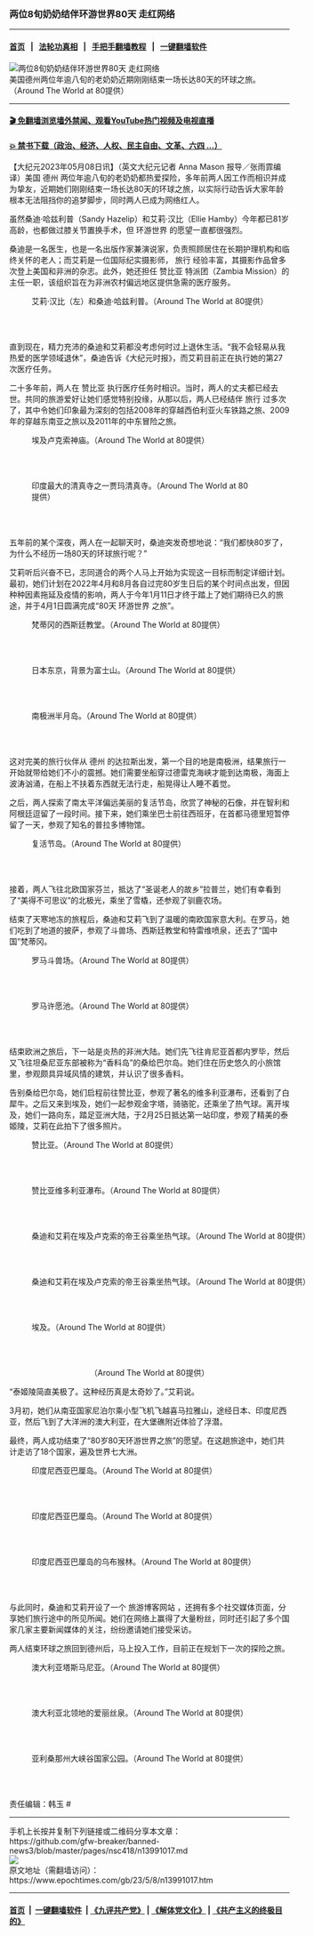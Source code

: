 ### 两位8旬奶奶结伴环游世界80天 走红网络
------------------------

#### [首页](https://github.com/gfw-breaker/banned-news3/blob/master/README.md) &nbsp;&nbsp;|&nbsp;&nbsp; [法轮功真相](https://github.com/begood0513/basic/blob/master/README.md)  &nbsp;&nbsp;|&nbsp;&nbsp; [手把手翻墙教程](https://github.com/gfw-breaker/guides/wiki)  &nbsp;&nbsp;|&nbsp;&nbsp; [一键翻墙软件](https://github.com/gfw-breaker/nogfw/blob/master/README.md)  



<div><img alt="两位8旬奶奶结伴环游世界80天 走红网络" class="attachment-djy_600_400 size-djy_600_400 wp-post-image" src="https://i.epochtimes.com/assets/uploads/2023/05/id13991051-et-web-SandraSandyHazelip-EleanorEllieHamby-1200x720-600x400.jpg"/>
<div class="caption">
 美国德州两位年逾八旬的老奶奶近期刚刚结束一场长达80天的环球之旅。（Around The World at 80提供）
</div></div><hr/>

#### [ 🎬  免翻墙浏览墙外禁闻、观看YouTube热门视频及电视直播](https://github.com/gfw-breaker/HelloWorld)

#### [ 💥  禁书下载（政治、经济、人权、民主自由、文革、六四 ...）](https://github.com/gfw-breaker/books/blob/master/README.md)

<div><p>
 【大纪元2023年05月08日讯】（英文大纪元记者
 <ok href="https://www.theepochtimes.com/two-81-year-old-grandmas-just-returned-home-after-an-80-day-world-tour-are-planning-their-next-adventure_5208155.html">
  Anna Mason
 </ok>
 报导／张雨霏编译）美国
 <ok href="https://www.epochtimes.com/gb/tag/%E5%BE%B7%E5%B7%9E.html">
  德州
 </ok>
 两位年逾八旬的老奶奶都热爱探险，多年前两人因工作而相识并成为挚友，近期她们刚刚结束一场长达80天的环球之旅，以实际行动告诉大家年龄根本无法阻挡你的追梦脚步，同时两人已成为网络红人。
</p>
<p>
 虽然桑迪‧哈兹利普（Sandy Hazelip）和艾莉‧汉比（Ellie Hamby）今年都已81岁高龄，也都做过膝关节置换手术，但
 <ok href="https://www.epochtimes.com/gb/tag/%E7%8E%AF%E6%B8%B8%E4%B8%96%E7%95%8C.html">
  环游世界
 </ok>
 的愿望一直都很强烈。
</p>
<p>
 桑迪是一名医生，也是一名出版作家兼演说家，负责照顾居住在长期护理机构和临终关怀的老人；而艾莉是一位国际纪实摄影师，
 <ok href="https://www.epochtimes.com/gb/tag/%E6%97%85%E8%A1%8C.html">
  旅行
 </ok>
 经验丰富，其摄影作品曾多次登上美国和非洲的杂志。此外，她还担任
 <ok href="https://www.epochtimes.com/gb/tag/%E8%B5%9E%E6%AF%94%E4%BA%9A.html">
  赞比亚
 </ok>
 特派团（Zambia Mission）的主任一职，该组织旨在为非洲农村偏远地区提供急需的医疗服务。
</p>
<figure aria-describedby="caption-attachment-13991029" class="wp-caption aligncenter" id="attachment_13991029" style="width: 499px">
 <ok href="https://i.epochtimes.com/assets/uploads/2023/05/id13991029-sandy-ellie-80-days-around-world-81-years-old-bestfriend1.jpg" target="_blank">
  <img alt="" class="wp-image-13991029" src="https://i.epochtimes.com/assets/uploads/2023/05/id13991029-sandy-ellie-80-days-around-world-81-years-old-bestfriend1.jpg"/>
 </ok>
 <br/><figcaption class="wp-caption-text" id="caption-attachment-13991029">
  艾莉‧汉比（左）和桑迪‧哈兹利普。（Around The World at 80提供）
 </figcaption><br/>
</figure><br/>
<p>
 直到现在，精力充沛的桑迪和艾莉都没考虑何时过上退休生活。“我不会轻易从我热爱的医学领域退休”，桑迪告诉《大纪元时报》，而艾莉目前正在执行她的第27次医疗任务。
</p>
<p>
 二十多年前，两人在
 <ok href="https://www.epochtimes.com/gb/tag/%E8%B5%9E%E6%AF%94%E4%BA%9A.html">
  赞比亚
 </ok>
 执行医疗任务时相识。当时，两人的丈夫都已经去世。共同的旅游爱好让她们感觉特别投缘，从那以后，两人已经结伴
 <ok href="https://www.epochtimes.com/gb/tag/%E6%97%85%E8%A1%8C.html">
  旅行
 </ok>
 过多次了，其中令她们印象最为深刻的包括2008年的穿越西伯利亚火车铁路之旅、2009年的穿越东南亚之旅以及2011年的中东冒险之旅。
</p>
<figure aria-describedby="caption-attachment-13991039" class="wp-caption aligncenter" id="attachment_13991039" style="width: 400px">
 <ok href="https://i.epochtimes.com/assets/uploads/2023/05/id13991039-sandy-ellie-80-days-around-world-81-years-old-bestfriend16.jpeg" target="_blank">
  <img alt="" class="wp-image-13991039" src="https://i.epochtimes.com/assets/uploads/2023/05/id13991039-sandy-ellie-80-days-around-world-81-years-old-bestfriend16.jpeg"/>
 </ok>
 <br/><figcaption class="wp-caption-text" id="caption-attachment-13991039">
  埃及卢克索神庙。（Around The World at 80提供）
 </figcaption><br/>
</figure><br/>
<figure aria-describedby="caption-attachment-13991042" class="wp-caption aligncenter" id="attachment_13991042" style="width: 401px">
 <ok href="https://i.epochtimes.com/assets/uploads/2023/05/id13991042-sandy-ellie-80-days-around-world-81-years-old-bestfriend21.jpeg" target="_blank">
  <img alt="" class="wp-image-13991042" src="https://i.epochtimes.com/assets/uploads/2023/05/id13991042-sandy-ellie-80-days-around-world-81-years-old-bestfriend21.jpeg"/>
 </ok>
 <br/><figcaption class="wp-caption-text" id="caption-attachment-13991042">
  印度最大的清真寺之一贾玛清真寺。（Around The World at 80提供）
 </figcaption><br/>
</figure><br/>
<p>
 五年前的某个深夜，两人在一起聊天时，桑迪突发奇想地说：“我们都快80岁了，为什么不经历一场80天的环球旅行呢？”
</p>
<p>
 艾莉听后兴奋不已，志同道合的两个人马上开始为实现这一目标而制定详细计划。最初，她们计划在2022年4月和8月各自过完80岁生日后的某个时间点出发，但因种种因素拖延及疫情的影响，两人于今年1月11日才终于踏上了她们期待已久的旅途，并于4月1日圆满完成“80天
 <ok href="https://www.epochtimes.com/gb/tag/%E7%8E%AF%E6%B8%B8%E4%B8%96%E7%95%8C.html">
  环游世界
 </ok>
 之旅”。
</p>
<figure aria-describedby="caption-attachment-13991034" class="wp-caption aligncenter" id="attachment_13991034" style="width: 600px">
 <ok href="https://i.epochtimes.com/assets/uploads/2023/05/id13991034-sandy-ellie-80-days-around-world-81-years-old-bestfriend8.jpeg" target="_blank">
  <img alt="" class="wp-image-13991034" src="https://i.epochtimes.com/assets/uploads/2023/05/id13991034-sandy-ellie-80-days-around-world-81-years-old-bestfriend8.jpeg"/>
 </ok>
 <br/><figcaption class="wp-caption-text" id="caption-attachment-13991034">
  梵蒂冈的西斯廷教堂。（Around The World at 80提供）
 </figcaption><br/>
</figure><br/>
<figure aria-describedby="caption-attachment-13991038" class="wp-caption aligncenter" id="attachment_13991038" style="width: 600px">
 <ok href="https://i.epochtimes.com/assets/uploads/2023/05/id13991038-sandy-ellie-80-days-around-world-81-years-old-bestfriend15.jpg" target="_blank">
  <img alt="" class="wp-image-13991038" src="https://i.epochtimes.com/assets/uploads/2023/05/id13991038-sandy-ellie-80-days-around-world-81-years-old-bestfriend15.jpg"/>
 </ok>
 <br/><figcaption class="wp-caption-text" id="caption-attachment-13991038">
  日本东京，背景为富士山。（Around The World at 80提供）
 </figcaption><br/>
</figure><br/>
<figure aria-describedby="caption-attachment-13991031" class="wp-caption aligncenter" id="attachment_13991031" style="width: 600px">
 <ok href="https://i.epochtimes.com/assets/uploads/2023/05/id13991031-sandy-ellie-80-days-around-world-81-years-old-bestfriend4.jpeg" target="_blank">
  <img alt="" class="wp-image-13991031" src="https://i.epochtimes.com/assets/uploads/2023/05/id13991031-sandy-ellie-80-days-around-world-81-years-old-bestfriend4.jpeg"/>
 </ok>
 <br/><figcaption class="wp-caption-text" id="caption-attachment-13991031">
  南极洲半月岛。（Around The World at 80提供）
 </figcaption><br/>
</figure><br/>
<p>
 这对完美的旅行伙伴从
 <ok href="https://www.epochtimes.com/gb/tag/%E5%BE%B7%E5%B7%9E.html">
  德州
 </ok>
 的达拉斯出发，第一个目的地是南极洲，结果旅行一开始就带给她们不小的震撼。她们需要坐船穿过德雷克海峡才能到达南极，海面上波涛汹涌，在船上不扶着东西就无法行走，船晃得让人睡不着觉。
</p>
<p>
 之后，两人探索了南太平洋偏远美丽的复活节岛，欣赏了神秘的石像，并在智利和阿根廷逗留了一段时间。接下来，她们乘坐巴士前往西班牙，在首都马德里短暂停留了一天，参观了知名的普拉多博物馆。
</p>
<figure aria-describedby="caption-attachment-13991030" class="wp-caption aligncenter" id="attachment_13991030" style="width: 450px">
 <ok href="https://i.epochtimes.com/assets/uploads/2023/05/id13991030-sandy-ellie-80-days-around-world-81-years-old-bestfriend3.jpeg" target="_blank">
  <img alt="" class="wp-image-13991030" src="https://i.epochtimes.com/assets/uploads/2023/05/id13991030-sandy-ellie-80-days-around-world-81-years-old-bestfriend3.jpeg"/>
 </ok>
 <br/><figcaption class="wp-caption-text" id="caption-attachment-13991030">
  复活节岛。（Around The World at 80提供）
 </figcaption><br/>
</figure><br/>
<p>
 接着，两人飞往北欧国家芬兰，抵达了“圣诞老人的故乡”拉普兰，她们有幸看到了“美得不可思议”的北极光，乘坐了雪橇，还参观了驯鹿农场。
</p>
<p>
 结束了天寒地冻的旅程后，桑迪和艾莉飞到了温暖的南欧国家意大利。在罗马，她们吃到了地道的披萨，参观了斗兽场、西斯廷教堂和特雷维喷泉，还去了“国中国”梵蒂冈。
</p>
<figure aria-describedby="caption-attachment-13991032" class="wp-caption aligncenter" id="attachment_13991032" style="width: 450px">
 <ok href="https://i.epochtimes.com/assets/uploads/2023/05/id13991032-sandy-ellie-80-days-around-world-81-years-old-bestfriend5.jpeg" target="_blank">
  <img alt="" class="wp-image-13991032" src="https://i.epochtimes.com/assets/uploads/2023/05/id13991032-sandy-ellie-80-days-around-world-81-years-old-bestfriend5.jpeg"/>
 </ok>
 <br/><figcaption class="wp-caption-text" id="caption-attachment-13991032">
  罗马斗兽场。（Around The World at 80提供）
 </figcaption><br/>
</figure><br/>
<figure aria-describedby="caption-attachment-13991033" class="wp-caption aligncenter" id="attachment_13991033" style="width: 449px">
 <ok href="https://i.epochtimes.com/assets/uploads/2023/05/id13991033-sandy-ellie-80-days-around-world-81-years-old-bestfriend7.jpeg" target="_blank">
  <img alt="" class="wp-image-13991033" src="https://i.epochtimes.com/assets/uploads/2023/05/id13991033-sandy-ellie-80-days-around-world-81-years-old-bestfriend7.jpeg"/>
 </ok>
 <br/><figcaption class="wp-caption-text" id="caption-attachment-13991033">
  罗马许愿池。（Around The World at 80提供）
 </figcaption><br/>
</figure><br/>
<p>
 结束欧洲之旅后，下一站是炎热的非洲大陆。她们先飞往肯尼亚首都内罗毕，然后又飞往坦桑尼亚东部被称为“香料岛”的桑给巴尔岛。她们住在历史悠久的小旅馆里，参观颇具异域风情的建筑，并认识了很多香料。
</p>
<p>
 告别桑给巴尔岛，她们启程前往赞比亚，参观了著名的维多利亚瀑布，还看到了白犀牛。之后又来到埃及，她们一起参观金字塔，骑骆驼，还乘坐了热气球。离开埃及，她们一路向东，踏足亚洲大陆，于2月25日抵达第一站印度，参观了精美的泰姬陵，艾莉在此拍下了很多照片。
</p>
<figure aria-describedby="caption-attachment-13991037" class="wp-caption aligncenter" id="attachment_13991037" style="width: 600px">
 <ok href="https://i.epochtimes.com/assets/uploads/2023/05/id13991037-sandy-ellie-80-days-around-world-81-years-old-bestfriend13.jpeg" target="_blank">
  <img alt="" class="wp-image-13991037" src="https://i.epochtimes.com/assets/uploads/2023/05/id13991037-sandy-ellie-80-days-around-world-81-years-old-bestfriend13.jpeg"/>
 </ok>
 <br/><figcaption class="wp-caption-text" id="caption-attachment-13991037">
  赞比亚。（Around The World at 80提供）
 </figcaption><br/>
</figure><br/>
<figure aria-describedby="caption-attachment-13991035" class="wp-caption aligncenter" id="attachment_13991035" style="width: 601px">
 <ok href="https://i.epochtimes.com/assets/uploads/2023/05/id13991035-sandy-ellie-80-days-around-world-81-years-old-bestfriend10.jpeg" target="_blank">
  <img alt="" class="wp-image-13991035" src="https://i.epochtimes.com/assets/uploads/2023/05/id13991035-sandy-ellie-80-days-around-world-81-years-old-bestfriend10.jpeg"/>
 </ok>
 <br/><figcaption class="wp-caption-text" id="caption-attachment-13991035">
  赞比亚维多利亚瀑布。（Around The World at 80提供）
 </figcaption><br/>
</figure><br/>
<figure aria-describedby="caption-attachment-13991040" class="wp-caption aligncenter" id="attachment_13991040" style="width: 600px">
 <ok href="https://i.epochtimes.com/assets/uploads/2023/05/id13991040-sandy-ellie-80-days-around-world-81-years-old-bestfriend17.jpeg" target="_blank">
  <img alt="" class="wp-image-13991040" src="https://i.epochtimes.com/assets/uploads/2023/05/id13991040-sandy-ellie-80-days-around-world-81-years-old-bestfriend17.jpeg"/>
 </ok>
 <br/><figcaption class="wp-caption-text" id="caption-attachment-13991040">
  桑迪和艾莉在埃及卢克索的帝王谷乘坐热气球。（Around The World at 80提供）
 </figcaption><br/>
</figure><br/>
<figure aria-describedby="caption-attachment-13991041" class="wp-caption aligncenter" id="attachment_13991041" style="width: 601px">
 <ok href="https://i.epochtimes.com/assets/uploads/2023/05/id13991041-sandy-ellie-80-days-around-world-81-years-old-bestfriend18.jpeg" target="_blank">
  <img alt="" class="wp-image-13991041" src="https://i.epochtimes.com/assets/uploads/2023/05/id13991041-sandy-ellie-80-days-around-world-81-years-old-bestfriend18.jpeg"/>
 </ok>
 <br/><figcaption class="wp-caption-text" id="caption-attachment-13991041">
  桑迪和艾莉在埃及卢克索的帝王谷乘坐热气球。（Around The World at 80提供）
 </figcaption><br/>
</figure><br/>
<figure aria-describedby="caption-attachment-13991050" class="wp-caption aligncenter" id="attachment_13991050" style="width: 599px">
 <ok href="https://i.epochtimes.com/assets/uploads/2023/05/id13991050-sandy-ellie-80-days-around-world-81-years-old-bestfriend31.jpeg" target="_blank">
  <img alt="" class="wp-image-13991050" src="https://i.epochtimes.com/assets/uploads/2023/05/id13991050-sandy-ellie-80-days-around-world-81-years-old-bestfriend31.jpeg"/>
 </ok>
 <br/><figcaption class="wp-caption-text" id="caption-attachment-13991050">
  埃及。（Around The World at 80提供）
 </figcaption><br/>
</figure><br/>
<p>
 <center>
 </center>
 <p style="text-align: center;">
  （Around The World at 80提供）
 </p>
 <p>
  “泰姬陵简直美极了。这种经历真是太奇妙了。”艾莉说。
 </p>
 <p>
  3月初，她们从南亚国家尼泊尔乘小型飞机飞越喜马拉雅山，途经日本、印度尼西亚，然后飞到了大洋洲的澳大利亚，在大堡礁附近体验了浮潜。
 </p>
 <p>
  最终，两人成功结束了“80岁80天环游世界之旅”的愿望。在这趟旅途中，她们共计走访了18个国家，遍及世界七大洲。
 </p>
 <figure aria-describedby="caption-attachment-13991043" class="wp-caption aligncenter" id="attachment_13991043" style="width: 451px">
  <ok href="https://i.epochtimes.com/assets/uploads/2023/05/id13991043-sandy-ellie-80-days-around-world-81-years-old-bestfriend22.jpeg" target="_blank">
   <img alt="" class="wp-image-13991043" src="https://i.epochtimes.com/assets/uploads/2023/05/id13991043-sandy-ellie-80-days-around-world-81-years-old-bestfriend22.jpeg"/>
  </ok>
  <br/><figcaption class="wp-caption-text" id="caption-attachment-13991043">
   印度尼西亚巴厘岛。（Around The World at 80提供）
  </figcaption><br/>
 </figure><br/>
 <figure aria-describedby="caption-attachment-13991045" class="wp-caption aligncenter" id="attachment_13991045" style="width: 450px">
  <ok href="https://i.epochtimes.com/assets/uploads/2023/05/id13991045-sandy-ellie-80-days-around-world-81-years-old-bestfriend24.jpeg" target="_blank">
   <img alt="" class="wp-image-13991045" src="https://i.epochtimes.com/assets/uploads/2023/05/id13991045-sandy-ellie-80-days-around-world-81-years-old-bestfriend24.jpeg"/>
  </ok>
  <br/><figcaption class="wp-caption-text" id="caption-attachment-13991045">
   印度尼西亚巴厘岛。（Around The World at 80提供）
  </figcaption><br/>
 </figure><br/>
 <figure aria-describedby="caption-attachment-13991046" class="wp-caption aligncenter" id="attachment_13991046" style="width: 449px">
  <ok href="https://i.epochtimes.com/assets/uploads/2023/05/id13991046-sandy-ellie-80-days-around-world-81-years-old-bestfriend26.jpg" target="_blank">
   <img alt="" class="wp-image-13991046" src="https://i.epochtimes.com/assets/uploads/2023/05/id13991046-sandy-ellie-80-days-around-world-81-years-old-bestfriend26.jpg"/>
  </ok>
  <br/><figcaption class="wp-caption-text" id="caption-attachment-13991046">
   印度尼西亚巴厘岛的乌布猴林。（Around The World at 80提供）
  </figcaption><br/>
 </figure><br/>
 <p>
  与此同时，桑迪和艾莉开设了一个
  <ok href="https://aroundtheworldat80.com/f/the-journey-continues-to-the-north-pole">
   旅游博客网站
  </ok>
  ，还拥有多个社交媒体页面，分享她们旅行途中的所见所闻。她们在网络上赢得了大量粉丝，同时还引起了多个国家几家主要新闻媒体的关注，纷纷邀请她们接受采访。
 </p>
 <p>
  两人结束环球之旅回到德州后，马上投入工作，目前正在规划下一次的探险之旅。
 </p>
 <figure aria-describedby="caption-attachment-13991048" class="wp-caption aligncenter" id="attachment_13991048" style="width: 449px">
  <ok href="https://i.epochtimes.com/assets/uploads/2023/05/id13991048-sandy-ellie-80-days-around-world-81-years-old-bestfriend29.jpeg" target="_blank">
   <img alt="" class="wp-image-13991048" src="https://i.epochtimes.com/assets/uploads/2023/05/id13991048-sandy-ellie-80-days-around-world-81-years-old-bestfriend29.jpeg"/>
  </ok>
  <br/><figcaption class="wp-caption-text" id="caption-attachment-13991048">
   澳大利亚塔斯马尼亚。（Around The World at 80提供）
  </figcaption><br/>
 </figure><br/>
 <figure aria-describedby="caption-attachment-13991047" class="wp-caption aligncenter" id="attachment_13991047" style="width: 600px">
  <ok href="https://i.epochtimes.com/assets/uploads/2023/05/id13991047-sandy-ellie-80-days-around-world-81-years-old-bestfriend28.jpeg" target="_blank">
   <img alt="" class="wp-image-13991047" src="https://i.epochtimes.com/assets/uploads/2023/05/id13991047-sandy-ellie-80-days-around-world-81-years-old-bestfriend28.jpeg"/>
  </ok>
  <br/><figcaption class="wp-caption-text" id="caption-attachment-13991047">
   澳大利亚北领地的爱丽丝泉。（Around The World at 80提供）
  </figcaption><br/>
 </figure><br/>
 <figure aria-describedby="caption-attachment-13991049" class="wp-caption aligncenter" id="attachment_13991049" style="width: 599px">
  <ok href="https://i.epochtimes.com/assets/uploads/2023/05/id13991049-sandy-ellie-80-days-around-world-81-years-old-bestfriend30.jpeg" target="_blank">
   <img alt="" class="wp-image-13991049" src="https://i.epochtimes.com/assets/uploads/2023/05/id13991049-sandy-ellie-80-days-around-world-81-years-old-bestfriend30.jpeg"/>
  </ok>
  <br/><figcaption class="wp-caption-text" id="caption-attachment-13991049">
   亚利桑那州大峡谷国家公园。（Around The World at 80提供）
  </figcaption><br/>
 </figure><br/>
 <p>
  责任编辑：韩玉 #
 </p>
</p></div>
<hr/>
手机上长按并复制下列链接或二维码分享本文章：<br/>
https://github.com/gfw-breaker/banned-news3/blob/master/pages/nsc418/n13991017.md <br/>
<a href='https://github.com/gfw-breaker/banned-news3/blob/master/pages/nsc418/n13991017.md'><img src='https://github.com/gfw-breaker/banned-news3/blob/master/pages/nsc418/n13991017.md.png'/></a> <br/>
原文地址（需翻墙访问）：https://www.epochtimes.com/gb/23/5/8/n13991017.htm


------------------------
#### [首页](https://github.com/gfw-breaker/banned-news3/blob/master/README.md) &nbsp;|&nbsp; [一键翻墙软件](https://github.com/gfw-breaker/nogfw/blob/master/README.md) &nbsp;| [《九评共产党》](https://github.com/gfw-breaker/9ping.md/blob/master/README.md#九评之一评共产党是什么) | [《解体党文化》](https://github.com/gfw-breaker/jtdwh.md/blob/master/README.md) | [《共产主义的终极目的》](https://github.com/gfw-breaker/gczydzjmd.md/blob/master/README.md)


<img src='http://gfw-breaker.win/banned-news3/pages/nsc418/n13991017.md' width='0px' height='0px'/>